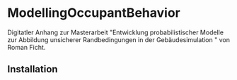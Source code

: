 # ModellingOccupantBehavior
Digitatler Anhang zur Masterarbeit "Entwicklung probabilistischer Modelle zur Abbildung unsicherer Randbedingungen in der Gebäudesimulation " von Roman Ficht.

## Installation

